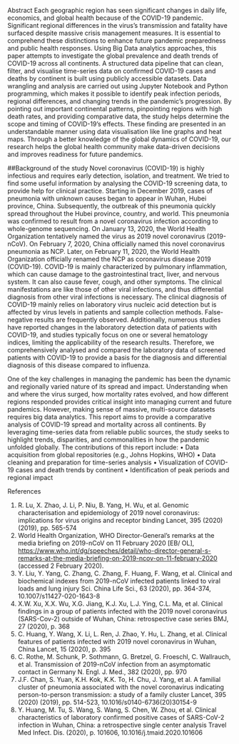 Abstract
Each geographic region has seen significant changes in daily life, economics, and global health because of the COVID-19 pandemic. Significant regional differences in the virus’s transmission and fatality have surfaced despite massive crisis management measures. It is essential to comprehend these distinctions to enhance future pandemic preparedness and public health responses. Using Big Data analytics approaches, this paper attempts to investigate the global prevalence and death trends of COVID-19 across all continents. 
A structured data pipeline that can clean, filter, and visualise time-series data on confirmed COVID-19 cases and deaths by continent is built using publicly accessible datasets. Data wrangling and analysis are carried out using Jupyter Notebook and Python programming, which makes it possible to identify peak infection periods, regional differences, and changing trends in the pandemic’s progression. By pointing out important continental patterns, pinpointing regions with high death rates, and providing comparative data, the study helps determine the scope and timing of COVID-19’s effects. These finding are presented in an understandable manner using data visualisation like line graphs and heat maps. 
Through a better knowledge of the global dynamics of COVID-19, our research helps the global health community make data-driven decisions and improves readiness for future pandemics. 

##Background of the study 
Novel coronavirus (COVID-19) is highly infectious and requires early detection, isolation, and treatment. We tried to find some useful information by analysing the COVID-19 screening data, to provide help for clinical practice.
Starting in December 2019, cases of pneumonia with unknown causes began to appear in Wuhan, Hubei province, China. Subsequently, the outbreak of this pneumonia quickly spread throughout the Hubei province, country, and world. This pneumonia was confirmed to result from a novel coronavirus infection according to whole-genome sequencing. On January 13, 2020, the World Health Organization tentatively named the virus as 2019 novel coronavirus (2019-nCoV). On February 7, 2020, China officially named this novel coronavirus pneumonia as NCP. Later, on February 11, 2020, the World Health Organization officially renamed the NCP as coronavirus disease 2019 (COVID-19).
COVID-19 is mainly characterized by pulmonary inflammation, which can cause damage to the gastrointestinal tract, liver, and nervous system. It can also cause fever, cough, and other symptoms. The clinical manifestations are like those of other viral infections, and thus differential diagnosis from other viral infections is necessary.
The clinical diagnosis of COVID-19 mainly relies on laboratory virus nucleic acid detection but is affected by virus levels in patients and sample collection methods. False-negative results are frequently observed. Additionally, numerous studies have reported changes in the laboratory detection data of patients with COVID-19, and studies typically focus on one or several hematology indices, limiting the applicability of the research results. Therefore, we comprehensively analysed and compared the laboratory data of screened patients with COVID-19 to provide a basis for the diagnosis and differential diagnosis of this disease compared to influenza.

One of the key challenges in managing the pandemic has been the dynamic and regionally varied nature of its spread and impact. Understanding when and where the virus surged, how mortality rates evolved, and how different regions responded provides critical insight into managing current and future pandemics. However, making sense of massive, multi-source datasets requires big data analytics.
This report aims to provide a comparative analysis of COVID-19 spread and mortality across all continents. By leveraging time-series data from reliable public sources, the study seeks to highlight trends, disparities, and commonalities in how the pandemic unfolded globally.
The contributions of this report include:
•	Data acquisition from global repositories (e.g., Johns Hopkins, WHO)
•	Data cleaning and preparation for time-series analysis
•	Visualization of COVID-19 cases and death trends by continent
•	Identification of peak periods and regional impact








References 
1.	R. Lu, X. Zhao, J. Li, P. Niu, B. Yang, H. Wu, et al. Genomic characterisation and epidemiology of 2019 novel coronavirus: implications for virus origins and receptor binding Lancet, 395 (2020) (2019), pp. 565-574
2.	World Health Organization, WHO Director-General’s remarks at the media briefing on 2019-nCoV on 11 February 2020 [EB/ OL], https://www.who.int/dg/speeches/detail/who-director-general-s-remarks-at-the-media-briefing-on-2019-ncov-on-11-february-2020 (accessed 2 February 2020).
3.	Y. Liu, Y. Yang, C. Zhang, C. Zhang, F. Huang, F. Wang, et al. Clinical and biochemical indexes from 2019-nCoV infected patients linked to viral loads and lung injury Sci. China Life Sci., 63 (2020), pp. 364-374, 10.1007/s11427-020-1643-8
4.	X.W. Xu, X.X. Wu, X.G. Jiang, K.J. Xu, L.J. Ying, C.L. Ma, et al. Clinical findings in a group of patients infected with the 2019 novel coronavirus (SARS-Cov-2) outside of Wuhan, China: retrospective case series BMJ, 27 (2020), p. 368
5.	C. Huang, Y. Wang, X. Li, L. Ren, J. Zhao, Y. Hu, L. Zhang, et al. Clinical features of patients infected with 2019 novel coronavirus in Wuhan, China Lancet, 15 (2020), p. 395
6.	C. Rothe, M. Schunk, P. Sothmann, G. Bretzel, G. Froeschl, C. Wallrauch, et al. Transmission of 2019-nCoV infection from an asymptomatic contact in Germany N. Engl. J. Med., 382 (2020), pp. 970
7.	J.F. Chan, S. Yuan, K.H. Kok, K.K. To, H. Chu, J. Yang, et al. A familial cluster of pneumonia associated with the novel coronavirus indicating person-to-person transmission: a study of a family cluster Lancet, 395 (2020) (2019), pp. 514-523, 10.1016/s0140-6736(20)30154-9
8.	Y. Huang, M. Tu, S. Wang, S. Wang, S. Chen, W. Zhou, et al. Clinical characteristics of laboratory confirmed positive cases of SARS-CoV-2 infection in Wuhan, China: a retrospective single center analysis
Travel Med Infect. Dis. (2020), p. 101606, 10.1016/j.tmaid.2020.101606





